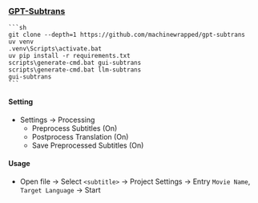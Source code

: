 ### [GPT-Subtrans](https://github.com/machinewrapped/gpt-subtrans)

````{tab} From source
```sh
git clone --depth=1 https://github.com/machinewrapped/gpt-subtrans
uv venv
.venv\Scripts\activate.bat
uv pip install -r requirements.txt
scripts\generate-cmd.bat gui-subtrans
scripts\generate-cmd.bat llm-subtrans
gui-subtrans
```
````

#### Setting

- Settings → Processing
	- Preprocess Subtitles (On)
	- Postprocess Translation (On)
	- Save Preprocessed Subtitles (On)

#### Usage

- Open file → Select `<subtitle>` → Project Settings → Entry `Movie Name`, `Target Language` → Start